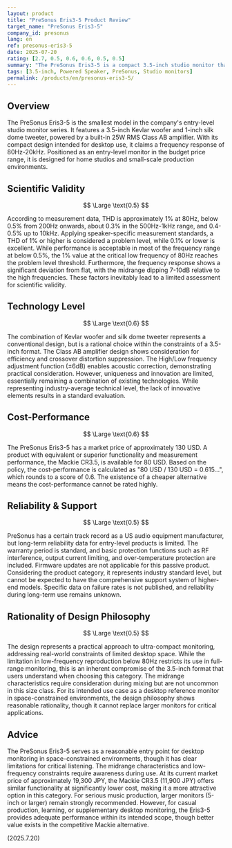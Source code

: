 ```yaml
---
layout: product
title: "PreSonus Eris3-5 Product Review"
target_name: "PreSonus Eris3-5"
company_id: presonus
lang: en
ref: presonus-eris3-5
date: 2025-07-20
rating: [2.7, 0.5, 0.6, 0.6, 0.5, 0.5]
summary: "The PreSonus Eris3-5 is a compact 3.5-inch studio monitor that shows inferior performance compared to competing products in scientific measurement standards."
tags: [3.5-inch, Powered Speaker, PreSonus, Studio monitors]
permalink: /products/en/presonus-eris3-5/
---
```

## Overview

The PreSonus Eris3-5 is the smallest model in the company's entry-level studio monitor series. It features a 3.5-inch Kevlar woofer and 1-inch silk dome tweeter, powered by a built-in 25W RMS Class AB amplifier. With its compact design intended for desktop use, it claims a frequency response of 80Hz-20kHz. Positioned as an entry-level monitor in the budget price range, it is designed for home studios and small-scale production environments.

## Scientific Validity

$$ \Large \text{0.5} $$

According to measurement data, THD is approximately 1% at 80Hz, below 0.5% from 200Hz onwards, about 0.3% in the 500Hz-1kHz range, and 0.4-0.5% up to 10kHz. Applying speaker-specific measurement standards, a THD of 1% or higher is considered a problem level, while 0.1% or lower is excellent. While performance is acceptable in most of the frequency range at below 0.5%, the 1% value at the critical low frequency of 80Hz reaches the problem level threshold. Furthermore, the frequency response shows a significant deviation from flat, with the midrange dipping 7-10dB relative to the high frequencies. These factors inevitably lead to a limited assessment for scientific validity.

## Technology Level

$$ \Large \text{0.6} $$

The combination of Kevlar woofer and silk dome tweeter represents a conventional design, but is a rational choice within the constraints of a 3.5-inch format. The Class AB amplifier design shows consideration for efficiency and crossover distortion suppression. The High/Low frequency adjustment function (±6dB) enables acoustic correction, demonstrating practical consideration. However, uniqueness and innovation are limited, essentially remaining a combination of existing technologies. While representing industry-average technical level, the lack of innovative elements results in a standard evaluation.

## Cost-Performance

$$ \Large \text{0.6} $$

The PreSonus Eris3-5 has a market price of approximately 130 USD. A product with equivalent or superior functionality and measurement performance, the Mackie CR3.5, is available for 80 USD. Based on the policy, the cost-performance is calculated as "80 USD / 130 USD = 0.615...", which rounds to a score of 0.6. The existence of a cheaper alternative means the cost-performance cannot be rated highly.

## Reliability & Support

$$ \Large \text{0.5} $$

PreSonus has a certain track record as a US audio equipment manufacturer, but long-term reliability data for entry-level products is limited. The warranty period is standard, and basic protection functions such as RF interference, output current limiting, and over-temperature protection are included. Firmware updates are not applicable for this passive product. Considering the product category, it represents industry standard level, but cannot be expected to have the comprehensive support system of higher-end models. Specific data on failure rates is not published, and reliability during long-term use remains unknown.

## Rationality of Design Philosophy

$$ \Large \text{0.5} $$

The design represents a practical approach to ultra-compact monitoring, addressing real-world constraints of limited desktop space. While the limitation in low-frequency reproduction below 80Hz restricts its use in full-range monitoring, this is an inherent compromise of the 3.5-inch format that users understand when choosing this category. The midrange characteristics require consideration during mixing but are not uncommon in this size class. For its intended use case as a desktop reference monitor in space-constrained environments, the design philosophy shows reasonable rationality, though it cannot replace larger monitors for critical applications.

## Advice

The PreSonus Eris3-5 serves as a reasonable entry point for desktop monitoring in space-constrained environments, though it has clear limitations for critical listening. The midrange characteristics and low-frequency constraints require awareness during use. At its current market price of approximately 19,300 JPY, the Mackie CR3.5 (11,900 JPY) offers similar functionality at significantly lower cost, making it a more attractive option in this category. For serious music production, larger monitors (5-inch or larger) remain strongly recommended. However, for casual production, learning, or supplementary desktop monitoring, the Eris3-5 provides adequate performance within its intended scope, though better value exists in the competitive Mackie alternative.

(2025.7.20)